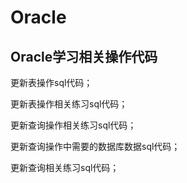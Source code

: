 # Oracle
## Oracle学习相关操作代码
 更新表操作sql代码；
 
 更新表操作相关练习sql代码；
 
 更新查询操作相关练习sql代码；
 
 更新查询操作中需要的数据库数据sql代码；
 
 更新查询相关练习sql代码；

